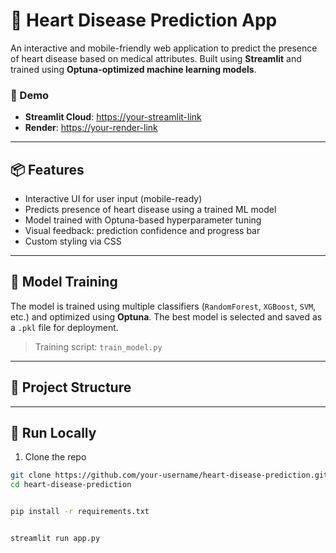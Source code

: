 # 💓 Heart Disease Prediction App

An interactive and mobile-friendly web application to predict the presence of heart disease based on medical attributes. Built using **Streamlit** and trained using **Optuna-optimized machine learning models**.

### 🚀 Demo
- **Streamlit Cloud**: [https://your-streamlit-link](https://your-streamlit-link)
- **Render**: [https://your-render-link](https://your-render-link)

---

## 📦 Features

- Interactive UI for user input (mobile-ready)
- Predicts presence of heart disease using a trained ML model
- Model trained with Optuna-based hyperparameter tuning
- Visual feedback: prediction confidence and progress bar
- Custom styling via CSS

---

## 🧠 Model Training

The model is trained using multiple classifiers (`RandomForest`, `XGBoost`, `SVM`, etc.) and optimized using **Optuna**. The best model is selected and saved as a `.pkl` file for deployment.

> Training script: `train_model.py`

---

## 📁 Project Structure

<!-- heart-disease-prediction/
├── app.py
├── train_model.py
├── requirements.txt
├── Dockerfile
├── model/
│ └── best_model_pipeline.pkl
├── data/
│ └── heart_disease.csv
├── assets/
│ └── styles.css
├── reports/
│ ├── confusion_matrix.png
│ └── classification_report.txt
└── README.md -->


---

## 🚀 Run Locally

1. Clone the repo
```bash
git clone https://github.com/your-username/heart-disease-prediction.git
cd heart-disease-prediction


pip install -r requirements.txt


streamlit run app.py
